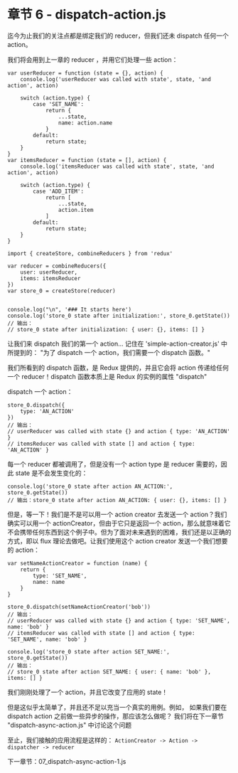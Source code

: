# 章节 6 - dispatch-action.js

 迄今为止我们的关注点都是绑定我们的 reducer，但我们还未 dispatch 任何一个 action。

我们将会用到上一章的 reducer ，并用它们处理一些 action：
```
var userReducer = function (state = {}, action) {
    console.log('userReducer was called with state', state, 'and action', action)

    switch (action.type) {
        case 'SET_NAME':
            return {
                ...state,
                name: action.name
            }
        default:
            return state;
    }
}
var itemsReducer = function (state = [], action) {
    console.log('itemsReducer was called with state', state, 'and action', action)

    switch (action.type) {
        case 'ADD_ITEM':
            return [
                ...state,
                action.item
            ]
        default:
            return state;
    }
}

import { createStore, combineReducers } from 'redux'

var reducer = combineReducers({
    user: userReducer,
    items: itemsReducer
})
var store_0 = createStore(reducer)


console.log("\n", '### It starts here')
console.log('store_0 state after initialization:', store_0.getState())
// 输出：
// store_0 state after initialization: { user: {}, items: [] }
```

让我们来 dispatch 我们的第一个 action... 记住在 'simple-action-creator.js' 中所提到的：
 "为了 dispatch 一个 action，我们需要一个 dispatch 函数。"

我们所看到的 dispatch 函数，是 Redux 提供的，并且它会将 action 传递给任何一个 reducer！dispatch 函数本质上是 Redux 的实例的属性 "dispatch"

dispatch 一个 action：
```
store_0.dispatch({
    type: 'AN_ACTION'
})
// 输出：
// userReducer was called with state {} and action { type: 'AN_ACTION' }
// itemsReducer was called with state [] and action { type: 'AN_ACTION' }
```

每一个 reducer 都被调用了，但是没有一个 action type 是 reducer 需要的，因此 state 是不会发生变化的：

```
console.log('store_0 state after action AN_ACTION:', store_0.getState())
// 输出：store_0 state after action AN_ACTION: { user: {}, items: [] }
```
但是，等一下！我们是不是可以用一个 action creator 去发送一个 action？我们确实可以用一个 actionCreator，但由于它只是返回一个 action，那么就意味着它不会携带任何东西到这个例子中。但为了面对未来遇到的困难，我们还是以正确的方式，即以 flux 理论去做吧。让我们使用这个 action creator 发送一个我们想要的 action：

```
var setNameActionCreator = function (name) {
    return {
        type: 'SET_NAME',
        name: name
    }
}

store_0.dispatch(setNameActionCreator('bob'))
// 输出：
// userReducer was called with state {} and action { type: 'SET_NAME', name: 'bob' }
// itemsReducer was called with state [] and action { type: 'SET_NAME', name: 'bob' }

console.log('store_0 state after action SET_NAME:', store_0.getState())
// 输出：
// store_0 state after action SET_NAME: { user: { name: 'bob' }, items: [] }
```
我们刚刚处理了一个 action，并且它改变了应用的 state！

但是这似乎太简单了，并且还不足以充当一个真实的用例。例如，
如果我们要在 dispatch action 之前做一些异步的操作，那应该怎么做呢？
我们将在下一章节 "dispatch-async-action.js" 中讨论这个问题

至止，我们接触的应用流程是这样的：
`ActionCreator -> Action -> dispatcher -> reducer`

下一章节：07_dispatch-async-action-1.js

